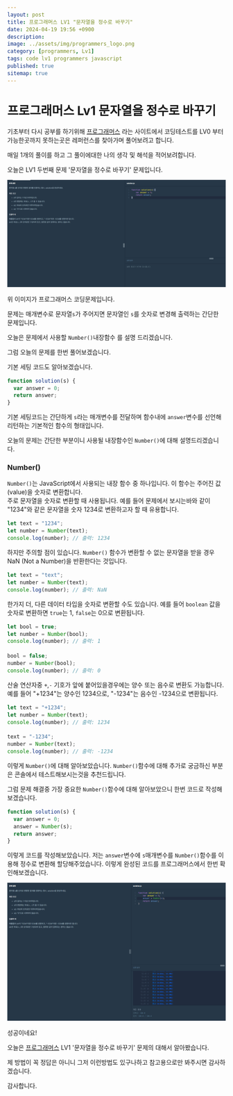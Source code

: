 ```yaml
---
layout: post
title: 프로그래머스 LV1 "문자열을 정수로 바꾸기"
date: 2024-04-19 19:56 +0900
description: 
image: ../assets/img/programmers_logo.png
category: [programmers, Lv1]
tags: code lv1 programmers javascript
published: true
sitemap: true
---
```


# 프로그래머스 Lv1 문자열을 정수로 바꾸기

  기초부터 다시 공부를 하기위해 [프로그래머스](https://programmers.co.kr/) 라는 사이트에서
  코딩테스트를 LV0 부터 가능한곳까지 못하는곳은 레퍼런스를 찾아가며 풀어보려고 합니다.
  
  매일 1개의 풀이를 하고 그 풀이에대한 나의 생각 및 해석을 적어보려합니다.

  오늘은 LV1 두번째 문제 '문자열을 정수로 바꾸기' 문제입니다.

  ![프로그래머스 이미지](../../assets/img/문자열을정수로바꾸기_01.png)

  위 이미지가 프로그래머스 코딩문제입니다.
  
  문제는 매개변수로 문자열`s`가 주어지면 문자열인 `s`를 숫자로 변경해 출력하는 간단한 문제입니다.

  오늘은 문제에서 사용할 `Number()`내장함수 를 설명 드리겠습니다.

  그럼 오늘의 문제를 한번 풀어보겠습니다.

  기본 세팅 코드도 알아보겠습니다.
  
```javascript
function solution(s) {
  var answer = 0;
  return answer;
}
```
기본 세팅코드는 간단하게 `s`라는 매개변수를 전달하며 함수내에 `answer`변수를 선언해 리턴하는 기본적인 함수의 형태입니다.

오늘의 문제는 간단한 부분이니 사용될 내장함수인 `Number()`에 대해 설명드리겠습니다.

### Number()

  `Number()`는 JavaScript에서 사용되는 내장 함수 중 하나입니다. 이 함수는 주어진 값(value)을 숫자로 변환합니다.   
  주로 문자열을 숫자로 변환할 때 사용됩니다. 예를 들어 문제에서 보시는바와 같이 "1234"와 같은 문자열을 숫자 1234로 변환하고자 할 때 유용합니다.

  ```javascript
  let text = "1234";
  let number = Number(text);
  console.log(number); // 출력: 1234
  ```

  하지만 주의할 점이 있습니다. `Number()` 함수가 변환할 수 없는 문자열을 받을 경우 NaN (Not a Number)을 반환한다는 것입니다.

  ```javascript
  let text = "text";
  let number = Number(text);
  console.log(number); // 출력: NaN
  ```

  한가지 더, 다른 데이터 타입을 숫자로 변환할 수도 있습니다. 예를 들어 `boolean` 값을 숫자로 변환하면 `true`는 1, `false`는 0으로 변환됩니다.

  ```javascript
  let bool = true;
  let number = Number(bool);
  console.log(number); // 출력: 1

  bool = false;
  number = Number(bool);
  console.log(number); // 출력: 0
  ```

  산술 연산자중 `+`,`-` 기호가 앞에 붙어있을경우에는 양수 또는 음수로 변환도 가능합니다. 예를 들어 "+1234"는 양수인 1234으로, "-1234"는 음수인 -1234으로 변환됩니다.
   
  ```javascript
  let text = "+1234";
  let number = Number(text);
  console.log(number); // 출력: 1234

  text = "-1234";
  number = Number(text);
  console.log(number); // 출력: -1234
  ```

이렇게 `Number()`에 대해 알아보았습니다. `Number()`함수에 대해 추가로 궁금하신 부분은 콘솔에서 테스트해보시는것을 추천드립니다.   

그럼 문제 해결중 가장 중요한 `Number()`함수에 대해 알아보았으니 한번 코드로 작성해보겠습니다.

```javascript
function solution(s) {
  var answer = 0;
  answer = Number(s);
  return answer;
}
```

이렇게 코드를 작성해보았습니다. 저는 `answer`변수에 `s`매개변수를 `Number()`함수를 이용해 정수로 변환해 할당해주었습니다.
이렇게 완성된 코드를 프로그래머스에서 한번 확인해보겠습니다.

![프로그래머스 이미지](../../assets/img/문자열을정수로바꾸기_02.png)

성공이네요!

오늘은 [프로그래머스](https://programmers.co.kr/) LV1 '문자열을 정수로 바꾸기' 문제의 대해서 알아봤습니다.

제 방법이 꼭 정답은 아니니 그저 이런방법도 있구나하고 참고용으로만 봐주시면 감사하겠습니다.

감사합니다.